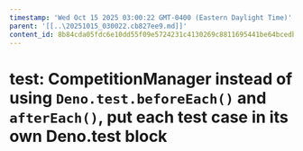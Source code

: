 ```yaml
---
timestamp: 'Wed Oct 15 2025 03:00:22 GMT-0400 (Eastern Daylight Time)'
parent: '[[..\20251015_030022.cb827ee9.md]]'
content_id: 8b84cda05fdc6e10dd55f09e5724231c4130269c8811695441be64bcedbd1295
---
```


# test: CompetitionManager instead of using `Deno.test.beforeEach()` and `afterEach()`, put each test case in its own Deno.test block

